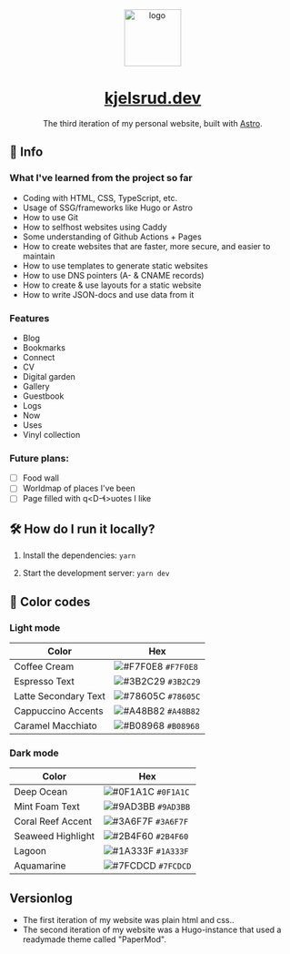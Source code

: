 <div align="center">
  <img alt="logo" src="/public/favicon.svg" width="100" />
</div>
<h1 align="center">
  <a href="https://kjelsrud.dev">kjelsrud.dev</a>
</h1>
<p align="center">
  The third iteration of my personal website, built with <a href="https://astro.build/">Astro</a>.
</p>

## 📝 Info

### What I've learned from the project so far

- Coding with HTML, CSS, TypeScript, etc.
- Usage of SSG/frameworks like Hugo or Astro
- How to use Git
- How to selfhost websites using Caddy
- Some understanding of Github Actions + Pages
- How to create websites that are faster, more secure, and easier to maintain
- How to use templates to generate static websites
- How to use DNS pointers (A- & CNAME records)
- How to create & use layouts for a static website
- How to write JSON-docs and use data from it

### Features

- Blog
- Bookmarks
- Connect
- CV
- Digital garden
- Gallery
- Guestbook
- Logs
- Now
- Uses
- Vinyl collection

### Future plans:

- [ ] Food wall
- [ ] Worldmap of places I've been
- [ ] Page filled with q<D->uotes I like

## 🛠️ How do I run it locally?

1. Install the dependencies: `yarn`

2. Start the development server: `yarn dev`

## 🎨 Color codes

### Light mode

| Color | Hex |
|-|-|
| Coffee Cream | ![#F7F0E8](https://via.placeholder.com/10/F7F0E8?text=+) `#F7F0E8` |
| Espresso Text | ![#3B2C29](https://via.placeholder.com/10/3B2C29?text=+) `#3B2C29` |
| Latte Secondary Text | ![#78605C](https://via.placeholder.com/10/78605C?text=+) `#78605C` |
| Cappuccino Accents | ![#A48B82](https://via.placeholder.com/10/A48B82?text=+) `#A48B82` |
| Caramel Macchiato | ![#B08968](https://via.placeholder.com/10/B08968?text=+) `#B08968` |

### Dark mode

| Color | Hex |
|-|-|
| Deep Ocean | ![#0F1A1C](https://via.placeholder.com/10/0F1A1C?text=+) `#0F1A1C` |
| Mint Foam Text | ![#9AD3BB](https://via.placeholder.com/10/9AD3BB?text=+) `#9AD3BB` |
| Coral Reef Accent | ![#3A6F7F](https://via.placeholder.com/10/3A6F7F?text=+) `#3A6F7F` |
| Seaweed Highlight | ![#2B4F60](https://via.placeholder.com/10/2B4F60?text=+) `#2B4F60` |
| Lagoon | ![#1A333F](https://via.placeholder.com/10/1A333F?text=+) `#1A333F` |
| Aquamarine | ![#7FCDCD](https://via.placeholder.com/10/7FCDCD?text=+) `#7FCDCD` |

## Versionlog
- The first iteration of my website was plain html and css..
- The second iteration of my website was a Hugo-instance that used a readymade theme called "PaperMod".

